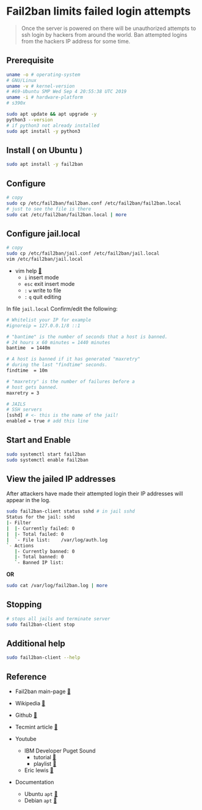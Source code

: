 # Fail2ban limits failed login attempts

> Once the server is powered on there will be
> unauthorized attempts to ssh login by hackers
> from around the world. Ban attempted logins
> from the hackers IP address for some time.

## Prerequisite
```bash
uname -o # operating-system
# GNU/Linux
uname -v # kernel-version
# #69-Ubuntu SMP Wed Sep 4 20:55:38 UTC 2019
uname -i # hardware-platform
# s390x

sudo apt update && apt upgrade -y
python3 --version
# if python3 not already installed
sudo apt install -y python3
```

## Install ( on Ubuntu )
```bash
sudo apt install -y fail2ban
```

## Configure
```bash
# copy
sudo cp /etc/fail2ban/fail2ban.conf /etc/fail2ban/fail2ban.local
# just to see the file is there
sudo cat /etc/fail2ban/fail2ban.local | more
```

## Configure jail.local
```bash
# copy
sudo cp /etc/fail2ban/jail.conf /etc/fail2ban/jail.local
vim /etc/fail2ban/jail.local
```
* vim help [:link:](https://vimhelp.org/)
  * `i` insert mode
  * `esc` exit insert mode
  * `:` `w` write to file
  * `:` `q` quit editing

In file `jail.local` Confirm/edit the following:

```bash
# Whitelist your IP for example
#ignoreip = 127.0.0.1/8 ::1

# "bantime" is the number of seconds that a host is banned.
# 24 hours x 60 minutes = 1440 minutes
bantime  = 1440m

# A host is banned if it has generated "maxretry" 
# during the last "findtime" seconds.
findtime  = 10m

# "maxretry" is the number of failures before a 
# host gets banned.
maxretry = 3

# JAILS
# SSH servers
[sshd] # <- this is the name of the jail!
enabled = true # add this line
```

## Start and Enable
```bash
sudo systemctl start fail2ban
sudo systemctl enable fail2ban
```

## View the jailed IP addresses
After attackers have made their attempted login
their IP addresses will appear in the log.

```bash
sudo fail2ban-client status sshd # in jail sshd
Status for the jail: sshd
|- Filter
|  |- Currently failed:	0
|  |- Total failed:	0
|  `- File list:	/var/log/auth.log
`- Actions
   |- Currently banned:	0
   |- Total banned:	0
   `- Banned IP list:
```
__OR__

```bash
sudo cat /var/log/fail2ban.log | more
```

## Stopping
```bash
# stops all jails and terminate server
sudo fail2ban-client stop
```
## Additional help
```bash
sudo fail2ban-client --help
```
## Reference

* Fail2ban main-page [:link:](https://www.fail2ban.org/wiki/index.php/Main_Page)
* Wikipedia [:link:](https://en.wikipedia.org/wiki/Fail2ban)
* Github [:link:](https://github.com/fail2ban/fail2ban)
* Tecmint article [:link:](https://www.tecmint.com/use-fail2ban-to-secure-linux-server/)

* Youtube
  - IBM Developer Puget Sound 
    * tutorial [:link:]()
    * playlist [:link:](https://www.youtube.com/playlist?list=PL-j7VyctKguuCO8WkzaYauh4NosbtGLC_)
  - Eric lewis [:link:](https://youtu.be/Sm5XlFxWqdo)

* Documentation
  - Ubuntu `apt` [:link:](https://help.ubuntu.com/lts/serverguide/apt.html)
  - Debian `apt` [:link:](https://www.debian.org/doc/manuals/debian-handbook/sect.apt-get.en.html)
